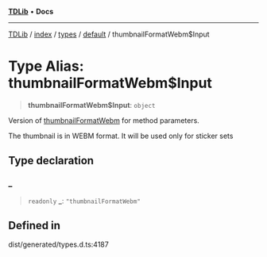 [**TDLib**](../../../../../../README.md) • **Docs**

***

[TDLib](../../../../../../modules.md) / [index](../../../../../README.md) / [types](../../../README.md) / [default](../README.md) / thumbnailFormatWebm$Input

# Type Alias: thumbnailFormatWebm$Input

> **thumbnailFormatWebm$Input**: `object`

Version of [thumbnailFormatWebm](thumbnailFormatWebm.md) for method parameters.

The thumbnail is in WEBM format. It will be used only for sticker sets

## Type declaration

### \_

> `readonly` **\_**: `"thumbnailFormatWebm"`

## Defined in

dist/generated/types.d.ts:4187
